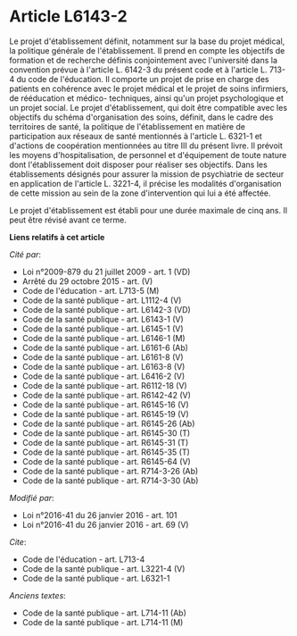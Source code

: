 # Article L6143-2

Le projet d'établissement définit, notamment sur la base du projet médical, la politique générale de l'établissement. Il
prend en compte les objectifs de formation et de recherche définis conjointement avec l'université dans la convention prévue
à l'article L. 6142-3 du présent code et à l'article L. 713-4 du code de l'éducation. Il comporte un projet de prise en
charge des patients en cohérence avec le projet médical et le projet de soins infirmiers, de rééducation et médico-
techniques, ainsi qu'un projet psychologique et un projet social. Le projet d'établissement, qui doit être compatible avec
les objectifs du schéma d'organisation des soins, définit, dans le cadre des territoires de santé, la politique de
l'établissement en matière de participation aux réseaux de santé mentionnés à l'article L. 6321-1 et d'actions de coopération
mentionnées au titre III du présent livre. Il prévoit les moyens d'hospitalisation, de personnel et d'équipement de toute
nature dont l'établissement doit disposer pour réaliser ses objectifs. Dans les établissements désignés pour assurer la
mission de psychiatrie de secteur en application de l'article L. 3221-4, il précise les modalités d'organisation de cette
mission au sein de la zone d'intervention qui lui a été affectée. 

Le projet d'établissement est établi pour une durée maximale de cinq ans. Il peut être révisé avant ce terme.

**Liens relatifs à cet article**

_Cité par_:

  - Loi n°2009-879 du 21 juillet 2009 - art. 1 (VD)
  - Arrêté du 29 octobre 2015 - art. (V)
  - Code de l'éducation - art. L713-5 (M)
  - Code de la santé publique - art. L1112-4 (V)
  - Code de la santé publique - art. L6142-3 (VD)
  - Code de la santé publique - art. L6143-1 (V)
  - Code de la santé publique - art. L6145-1 (V)
  - Code de la santé publique - art. L6146-1 (M)
  - Code de la santé publique - art. L6161-6 (Ab)
  - Code de la santé publique - art. L6161-8 (V)
  - Code de la santé publique - art. L6163-8 (V)
  - Code de la santé publique - art. L6416-2 (V)
  - Code de la santé publique - art. R6112-18 (V)
  - Code de la santé publique - art. R6142-42 (V)
  - Code de la santé publique - art. R6145-16 (V)
  - Code de la santé publique - art. R6145-19 (V)
  - Code de la santé publique - art. R6145-26 (Ab)
  - Code de la santé publique - art. R6145-30 (T)
  - Code de la santé publique - art. R6145-31 (T)
  - Code de la santé publique - art. R6145-35 (T)
  - Code de la santé publique - art. R6145-64 (V)
  - Code de la santé publique - art. R714-3-26 (Ab)
  - Code de la santé publique - art. R714-3-30 (Ab)

_Modifié par_:

  - Loi n°2016-41 du 26 janvier 2016 - art. 101
  - Loi n°2016-41 du 26 janvier 2016 - art. 69 (V)

_Cite_:

  - Code de l'éducation - art. L713-4
  - Code de la santé publique - art. L3221-4 (V)
  - Code de la santé publique - art. L6321-1

_Anciens textes_:

  - Code de la santé publique - art. L714-11 (Ab)
  - Code de la santé publique - art. L714-11 (M)
